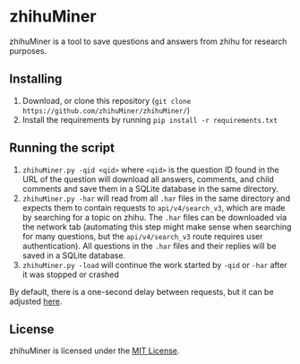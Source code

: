 # zhihuMiner
zhihuMiner is a tool to save questions and answers from zhihu for research purposes.

## Installing
1. Download, or clone this repository (`git clone https://github.com/zhihuMiner/zhihuMiner/`)
2. Install the requirements by running `pip install -r requirements.txt`

## Running the script
1. `zhihuMiner.py -qid <qid>` where `<qid>` is the question ID found in the URL of the question will download all answers, comments, and child comments and save them in a SQLite database in the same directory.
2. `zhihuMiner.py -har` will read from all `.har` files in the same directory and expects them to contain requests to `api/v4/search_v3`, which are made by searching for a topic on zhihu.
The `.har` files can be downloaded via the network tab (automating this step might make sense when searching for many questions, but the `api/v4/search_v3` route requires user authentication).
All questions in the `.har` files and their replies will be saved in a SQLite database.
4. `zhihuMiner.py -load` will continue the work started by `-qid` or `-har` after it was stopped or crashed

By default, there is a one-second delay between requests, but it can be adjusted [here](https://github.com/zhihuMiner/zhihuMiner/blob/79c1f2484ff55da3efb5a88223dde214f2441ec1/zhihuMiner.py#L22).

## License
zhihuMiner is licensed under the [MIT License](https://github.com/zhihuMiner/zhihuMiner/blob/79c1f2484ff55da3efb5a88223dde214f2441ec1/LICENSE).

